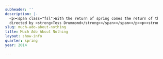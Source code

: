 ```yaml
---
subheader: ''
description: |-
  <p><span class="fsl">With the return of spring comes the return of the Dean's Men annual outdoor courtyard show. Fourth year Tess Drummond directs this season's Much Ado About Nothing which features trickery, misinformation, and interfering friends, all for the sake of romance. Two pairs of lovers are looking for love: Benedick and Beatric<span class="text_exposed_show">e, whose sparring wits keep you on your toes, and Claudio and Hero, whose genuine feelings are sweetly endearing. Springtime joy and camaraderie are guaranteed, and the ticket is as free as sunshine.</span></span></p><p><span class="fsl"><span class="text_exposed_show">by <strong>William Shakespeare</strong><br/>
  directed by <strong>Tess Drummond</strong></span></span></p><p><strong>Simon Jacobs</strong> (Benedick)</p><p><strong>Michaela Voit </strong>(Beatrice) is a first-year English major in the College. This is her third Dean’s Men show thus far, having previously appeared as Celia in <em>As You Like It</em> and Helena in <em>A Midsummer Night's Dream</em>. To the Dean's Men, she sends many thanks for an unforgettable first year.</p><p><strong>Rob Geada</strong> (Claudio) is a first-year and this is his first production at the University.</p><p><strong>Elise Wander</strong> (Hero) is a third-year English and Gender/Sexuality Studies major. She has previously appeared in <em>The Clean House</em> (Ana), <em>The Glass Menagerie</em> (Laura) and <em>Cymbeline</em> (Pisanio), and has co-directed <em>The Vagina Monologues</em>.</p><p><strong>James Ekstrom</strong> (Don Pedro)</p><p><strong>Clair Fuller</strong> (Donna Joan) is a second-year in the College majoring in Gender &amp; Sexuality Studies and English. She has previously appeared in <em>No Exit</em> (Estelle) as part of Winter 2014's Weekend of Workshops, <em>The Vagina Monologues</em> (V-Squad), and Theater[24]. This is her first production with the Dean's Men.</p><p><strong>Michael Reinhard</strong> (Leonato) is a fourth-year in the College. He has enjoyed participating in UT, Doc Films, Commedia dell'Arte, and Memoryhouse during his time on campus. As he prepares to graduate, he wishes the best to everyone on their diverging life paths. Much love.</p><p><strong>Katherine Rittenhouse</strong> (Antonia)</p> <p><strong>Hilary Clifford</strong> (Margaret) is finally a Dean's Man.</p> <p><strong>Joshua Harris</strong> (Balthasar/Watch 2)</p><p><strong>Atticus Ballesteros</strong> a first-year at the College. Last quarter he played Charles in Sasha Ayvazov's production of <em>The Clean House</em>, and the quarter before he played Duke Frederick in Gwen Wiegold's production of <em>As You Like It</em>. He also played the Super Ego this quarter in Zev Hurwich's BA production titled<em> Three Exit Interviews Conducted in Rudy's Psyche Preceding the Event of his Death</em>.</p><p><strong>Jonathan Sorce</strong> (Conrade) is a first-year in the College, and a third-quarter Dean's Man, having previously appeared in <em>As You Like It</em> (Corin) and assistant directed <em>A Midsummer Night's Dream</em>.</p><p><strong>Lauren Eames</strong> (Dogberry) is a first-year Religious Studies major. She has been deeply involved in lighting design with UT/TAPS for the past year and plays Pantalone with Attori Senza Paura. She would like it to be remembered that she is an ass.</p><p><strong>Carlo Bonacci</strong> (Verges/Friar)</p><p><strong>Gwendolyn Wiegold</strong> (Ursula) is a second-year TAPS major. Previous UT credits include last quarter's <em>A Midsummer Night's Dream</em> (Bottom), as well as <em>The Two Gentlemen of Verona</em> (Lucetta) and <em>First Love</em> (Edith). She has also assistant stage managed and was the director of the Fall 2013 Dean's Men show, <em>As You Like It</em>. Many thanks to everyone who made this production possible.</p><p><strong>Izzy Kratzer</strong> (Sexton)</p><p><strong>Maggie Cornelius</strong> (Watch 1) is a second-year Philosophy major who is so grateful for the opportunity to be a member of The Watch in <em>Much Ado About Nothing</em>. This is her first TAPS production, as well as her first on-stage experience since singing The Well's Fargo Wagon in sixth grade. Taking a Shakespeare class from Prof. David Bevington inspired her to audition for this play, and she'd like to thank The Dean's Men for helping her pursue this interest.</p><p><strong>Tess Drummond</strong> (Director) is a fourth-year French/TAPS double major and a Dean's Man of 4 years. Her previous work includes <em>Henry V</em> (Montjoy); <em>Hamlet</em> (Asst. Stage Manager); NWW 2011 (Ensemble, 2 shows); <em>This Side of Paradise</em> (Beatrice/Mrs.Connage); <em>The Homecoming</em> (Stage Manager); <em>True West </em>(Stage Manager); <em>Proof</em> (Stage Manager); <em>The Glass Menagerie</em> (Stage Manager); <em>Henry VI</em> (Asst Production Manager); <em>Hedda Gabler</em> (Stage Manager); <em>Much Ado About Nothing</em> (Director); Curator of Theater[24] (2 years). She is also the President of the Dean's Men.</p><p><strong>Jacob Sevart</strong> (Stage Manager) is a first-year Computer Science major in the College. He's previously worked on <em>Godspell</em> (Assistant Stage Manager), <em>Grey Gardens</em> (Assistant Sound Designer), and <em>Hedda Gabbler</em> (Assistant Lighting Designer). He also works as a technician for Mandel Hall.</p><p><strong>Marc Kealhofer</strong> (Costume Designer) has been performing in, directing and designing for shows since his first ballet performance at age four. He was previously an assistant costume designer in the Dean's Men production of Henry VI.</p><p><strong>Kevin Freese</strong> (Lighting Designer) is a second-year Computer Science and Math major in the College. He has previously designed lights for last quarter's <em>Midsummer Night's Dream</em> as well as <em>The Vagina Monologues</em> (2013). He has also been Master Electrician on many UT productions.</p><p><strong>Sara Lu</strong> (Sound Designer) is a third year majoring in Biology and Music. She has been sound designing for University Theater since her first year. She has worked on <em>The Homecoming</em>, <em>Reefer Madness</em>, <em>An Actor Prepares</em>, <em>This is Our Youth</em>, <em>The Credeaux Canvas</em>, <em>The Drowsy Chaperone</em>, <em>Hedda Gabler</em>, and <em>Fool for Love</em>.</p> <p><strong>Isabel Sen</strong> (Props Designer) is a fourth-year in the College majoring in Public Policy Studies, and is excited to call <em>Much Ado</em> her final show! In her time with University Theater, she has served many roles, notably including Stage Manager (<em>Reefer Madness</em>; asst., <em>Much Ado</em> '11), Dramaturg (<em>The Violet Hour</em>, <em>The Glass Menagerie</em>), Production Manager (asst., <em>Grey Gardens</em>), Props Designer (<em>The Lion in Winter</em>), and curator of the quarterly Theater[24] play festival. She'd like to thank everyone who made these four years a great run, and you for coming to see the show tonight!</p><p><strong>Benjamin Heller </strong>(Production Manager) is a fourth-year Political Science major. Previously he has production managed <em>Twelfth Night</em> (Winter '12), <em>The River Jordan</em> (Spring '12), <em>The Credeaux Canvas</em> (Winter '13), <em>Hello Out There</em> and <em>First Love</em> (Spring '13), <em>Hedda Gabler</em> (Fall '13), and <em>Godspell</em> (Winter '14). This quarter, in addition to production managing <em>Much Ado About Nothing</em>, he is the dramaturg for <em>Cabaret</em>.</p><p><strong>Itzel Blancas</strong> (Asst. Director) is a first-year English major in the College. She has previously participated in <em>Hedda Gabler</em> and <em>Godspell</em> as the Assistant Costume Designer and has written and designed for Theater[24].</p> <p><strong>Mariel Shlomchik</strong> (Assistant Stage Manager) is a first-year Biology major. She has assistant stage managed <em>As You Like It</em> and assistant directed <em>The Clean House</em>. This is neither the first nor the last play she will be helping manage or direct, and she is excited to continue her participation in University Theater!</p><p><strong>Andrew MacKie-Mason</strong> (Master Electrician) is a fourth-year Math and Philosophy major. This is his tenth and final University Theater production.</p><p><strong>Michael Roy</strong> (Assistant Lighting Designer) is a second-year Chemistry major. He has worked on team lights for several shows in the past, including <em>Grey Gardens</em> (Assistant Lighting Designer) and<em> A Midsummer Night's Dream</em> (Master Electrician).</p><p><strong>Hex Bouderdaben</strong> (Assistant Costume Designer) is a first-year undergraduate, new to the theater world. Hails from Houston, TX and is generally excited about Life.</p><p>This is <strong>Arielle von Hippel</strong>'s (Assistant Costume Designer) first official Assistant Costume position, having previously though unofficially worked on costumes for <em>A Midsummer Night's Dream</em>, <em>Hamletmachine</em>, <em>The Lion in Winter</em>, <em>As You Like It</em>, and others. She is also Assistant Costuming <em>Apsara: Indian Women Through the Ages</em> and will be acting in <em>Cabaret</em> 10th week.</p><p><strong>Cynthia Campos Costanzo</strong> (Asst. Costume Designer) is a second-year at the College. She is a double major in both Biology and TAPS. Her past experience in theater at UChicago include playing a Bird Goddess in Theater[24] (Winter '14: <em>The Noble Poacher</em>) and being an assistant puppeteer for Myra Su's BA project (Spring '13: <em>Binky Brown Meets the Holy Virgin Mary</em>). Her recent projects included working as an Assistant Costumer for the Dean's Men production of <em>Much Ado About Nothing</em>, and assisting with puppets for the CES show <em>Iron Bridal Feast</em>.</p><p><strong>Ariela Subar</strong> (Assistant Sound Designer) is a first-year student in the college. She has previously worked on <em>Hedda Gabler </em>(Assistant Lighting Designer), <em>croMagnum</em> (Assistant Stage Manager), and <em>Godspell</em> (Crew). She was also the Stage Manager for <em>A Little Star Quality</em>, part of Weekend of Workshops, earlier this quarter.</p><p><strong>Michael Santini </strong>(Asst. Sound Designer) is a third-year in the College studying Anthropology. This is the first production that he has been part of and he hopes that he may continue to be a part of the wonderful community that is University Theater. While having not done anything for University Theater before, he has frequently worked in the Performance Hall at the Logan Center for the Arts doing some minor sound, light, and stage managing work for various on campus events.</p><p><strong>Caroline Veniero</strong> (Asst. Production Manager) is a first-year History major in the college. This is her first UT production.</p><p><strong>Savannah Smith </strong>(Asst. Production Manager) is a first-year Classical Studies major in the college. <em>Much Ado About Nothing</em> is her second show as an Assistant Production Manager, the first being the Winter 2014 production of <em>Godspell</em>.</p><p><strong>Riley Kreger</strong> (Tech Staff Liaison) has worked in a wide variety of roles on many productions, but for the most part focuses on scenic design. His designed and built (with much help) the sets for <em>Reefer Madness: The Musical</em>, <em>The Glass Menagerie</em>, <em>Grey Gardens</em>, and <em>Fool For Love</em>.</p>
slug: much-ado-about-nothing
title: Much Ado About Nothing
layout: show-info
quarter: spring
year: 2014

---
```

